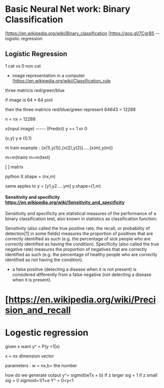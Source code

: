  # Basic Neural Net work: Binary Classification 
 [https://en.wikipedia.org/wiki/Binary_classification
 [https://goo.gl/7CgrB5 -- logistic regression
 
 ## Logistic Regression
 
 1 cat vs  0 non cat 
 
 * image representation in a computer [https://en.wikipedia.org/wiki/Classification_rule
 
 three matricis red/green/blue 
 
 if image is 64 * 64 pixil
 
 then the three matricis red/blue/green represent 64*64*3 = 12288
 
n = nx = 12288 

x(input image) ----- (Predict) y == 1 or 0

(x,y) y e {0,1}

m train example : {x(1),y(1)},{x(2),y(2)}.....{x(m),y(m)}

m=m(train)    m=m(test)

[ ] matrix

python X.shape = (nx,m)


same apples to y = [y1,y2.....ym]
y.shape=(1,m)

#### Sensitivity and specificity https://en.wikipedia.org/wiki/Sensitivity_and_specificity
Sensitivity and specificity are statistical measures of the performance of a binary classification test, also known in statistics as classification function:

Sensitivity (also called the true positive rate, the recall, or probability of detection[1] in some fields) measures the proportion of positives that are correctly identified as such (e.g. the percentage of sick people who are correctly identified as having the condition).
Specificity (also called the true negative rate) measures the proportion of negatives that are correctly identified as such (e.g. the percentage of healthy people who are correctly identified as not having the condition).
 
 
* a false positive (detecting a disease when it is not present) is considered differently from a false negative (not detecting a disease when it is present).

# [https://en.wikipedia.org/wiki/Precision_and_recall

# Logestic regression

given x want y^ = P(y =1|x) 

x = nx dimension vector

parameters : w = nx,b= the number

how do we generate output y^=   sigmid(wTx + b)
if z larger sig = 1
if z small sig = 0
sigmoid=1/1+e
Y^ = 0<y<1
